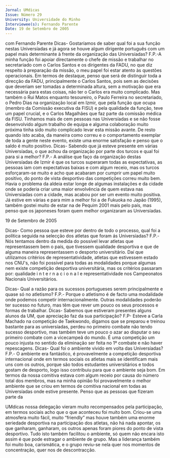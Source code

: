 ```yaml
---
Jornal: UMdicas
Issue: Número 29
University: Universidade do Minho
Interviewee(s): Fernando Parente
Date: 19 de Setembro de 2005
---
```

com
Fernando Parente
Dicas- Gostaríamos de saber qual
foi a sua função nestas
Universíadas e já agora se houve
algum dirigente português com
um papel mais determinante à
frente da organização das
Universíadas?
F.P.-A minha função foi apoiar
directamente o chefe de missão e
trabalhar no secretariado com o
Carlos Santos e os dirigentes da
FADU, no que diz respeito à
preparação da missão, o meu papel
foi estar atento às questões
operacionais. Em termos de
destaque, penso que será de
distinguir toda a direcção da FADU,
principalmente o Carlos Santos,
pois sem as decisões que deveriam
ser tomadas a determinada altura,
sem a motivação que era
necessária para estas coisas, não
ter o Carlos era muito complicado.
Mas também o Rui Matos enquanto
tesoureiro, o Paulo Ferreira no
secretariado, o Pedro Dias na
organização local em Izmir, que pela
função que ocupa (membro da Comissão executiva
da FISU) e pela qualidade da função, teve um papel
crucial, e o Carlos Magalhães que faz parte da
comissão médica da FISU. Tínhamos mais de cem
pessoas nas Universíadas e se não fosse
desenvolvido algum trabalho de equipa e alguma
colaboração muito próxima tinha sido muito
complicado levar esta missão avante.
De resto quando isto acaba, da maneira
como correu e o comportamento exemplar de toda a
gente neste evento, existe uma enorme satisfação e
penso que o saldo é muito positivo.
Dicas- Sabendo que já esteve presente em
várias Universíadas, o que achou da
organização por parte dos turcos e qual foi para
si a melhor?
F.P.- A análise que faço da organização destas
Universíadas de Izmir é que os turcos superaram
todas as expectativas, as pessoas iam com
expectativas baixas e com algum receio, mas os
turcos esforçaram-se muito e acho
que acabaram por cumprir um papel
muito positivo, do ponto de vista
desportivo das competições correu
muito bem. Havia o problema da
aldeia estar longe de algumas
instalações e da cidade onde se
poderia criar uma maior envolvência
de quem estava nas Universíadas
com a cidade, mas acabou por ser um
evento muito positiva.
Já estive em várias e para
mim a melhor foi a de Fukuoka no
Japão (1995), também gostei muito de
estar na de Pequim 2001 mais pelo
país, mas penso que os japoneses
foram quem melhor organizaram as
Universíadas.

19 de Setembro de 2005

Dicas- Como pessoa que esteve
por dentro de todo o processo,
qual foi a política seguida na
selecção dos atletas que foram ás
Universíadas?
F.P.- Nós tentamos dentro da medida
do possível levar atletas que
representassem bem o país, que
tivessem qualidade desportiva e que
de alguma maneira representassem
o desporto universitário. Daí que
utilizamos critérios de
representatividade, atletas que
estivessem estado nos CNU's, não
foi possível para todas as
modalidades porque algumas nem
existe competição desportiva
universitária, mas os critérios
passaram por: qualidade
i n t e r n a c i o n a l e
representatividade nos
Campeonatos Nacionais
Universitários.

Dicas- Qual a razão para os
sucessos portugueses serem
principalmente e quase só no
atletismo?
F.P.- Porque o atletismo é de facto uma
modalidade onde podemos competir
internacionalmente. Outras modalidades
poderão ter sucesso no futuro, mas têm que
rever um pouco os seus processos e formas de
trabalhar.
Dicas- Sabemos que estiveram presentes
alguns alunos da UM, que apreciação faz da
sua participação?
F.P- Esteve a Carla Machado na competição
de Taekwondo, digamos que se preparou e
treinou bastante para as universíadas, perdeu
no primeiro combate não tendo sucesso
desportivo, mas também teve um pouco o azar
ao disputar o seu primeiro combate com a vicecampeã do mundo. É uma competição um
pouco injusta no sentido da eliminação ser
feita no 1º combate e não haver repescagens.
Dicas- Qual foi o ambiente vivido em volta das
Universíadas?
F.P.- O ambiente era fantástico, é
provavelmente a competição
desportiva internacional onde em
termos sociais os atletas mais se
identificam mais uns com os
outros, porque são todos
estudantes universitários e todos
gostam de desporto, logo isso
contribuiu para que o ambiente
seja bom. Em termos da nossa
comitiva estava com algum receio
por causa do número total dos
membros, mas na minha opinião foi
provavelmente o melhor ambiente
que se criou em termos de comitiva
nacional em todas as Universíadas
onde estive presente. Penso que
as pessoas que fizeram parte da

UMdicas
nossa delegação vieram muito recompensados
pela participação, em termos sociais acho que o
que aconteceu foi muito bom. Criou-se uma
atmosfera muito fácil, muito “friendly” mas houve
também uma enorme seriedade desportiva na
participação dos atletas, não há nada apontar, os
que ganharam, ganharam, os outros apenas foram
piores do ponto de vista desportivo. Tudo isto
também facilitou o ambiente, só quem não encara
isto assim é que pode estragar o ambiente de grupo.
Mas a liderança também foi muito boa, carismática,
e o grupo reviu-se nela quer nos momentos de
concentração, quer nos de descontracção.